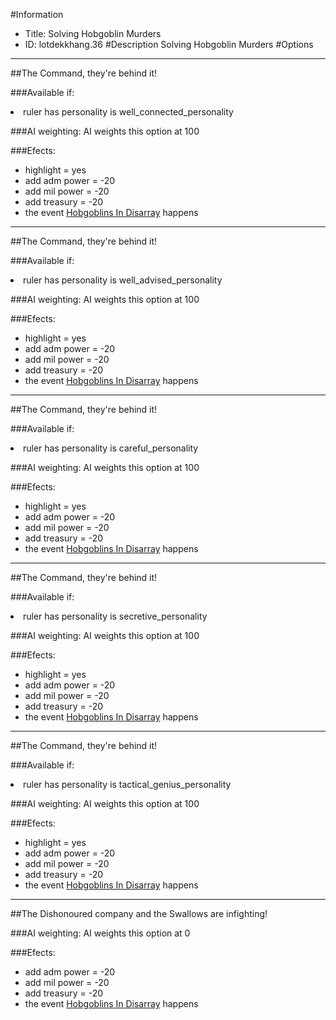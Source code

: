 #Information
 - Title: Solving Hobgoblin Murders
 - ID: lotdekkhang.36
#Description
Solving Hobgoblin Murders
#Options

___
##The Command, they're behind it!

###Available if:
<li>ruler has personality is well_connected_personality</li>

###AI weighting:
AI weights this option at 100


###Efects:<ul><li>highlight = yes</li><li>add adm power = -20</li><li>add mil power = -20</li><li>add treasury = -20</li><li>the event [Hobgoblins In Disarray](../events/hobgoblins_in_disarray.md) happens</li></ul>

___
##The Command, they're behind it!

###Available if:
<li>ruler has personality is well_advised_personality</li>

###AI weighting:
AI weights this option at 100


###Efects:<ul><li>highlight = yes</li><li>add adm power = -20</li><li>add mil power = -20</li><li>add treasury = -20</li><li>the event [Hobgoblins In Disarray](../events/hobgoblins_in_disarray.md) happens</li></ul>

___
##The Command, they're behind it!

###Available if:
<li>ruler has personality is careful_personality</li>

###AI weighting:
AI weights this option at 100


###Efects:<ul><li>highlight = yes</li><li>add adm power = -20</li><li>add mil power = -20</li><li>add treasury = -20</li><li>the event [Hobgoblins In Disarray](../events/hobgoblins_in_disarray.md) happens</li></ul>

___
##The Command, they're behind it!

###Available if:
<li>ruler has personality is secretive_personality</li>

###AI weighting:
AI weights this option at 100


###Efects:<ul><li>highlight = yes</li><li>add adm power = -20</li><li>add mil power = -20</li><li>add treasury = -20</li><li>the event [Hobgoblins In Disarray](../events/hobgoblins_in_disarray.md) happens</li></ul>

___
##The Command, they're behind it!

###Available if:
<li>ruler has personality is tactical_genius_personality</li>

###AI weighting:
AI weights this option at 100


###Efects:<ul><li>highlight = yes</li><li>add adm power = -20</li><li>add mil power = -20</li><li>add treasury = -20</li><li>the event [Hobgoblins In Disarray](../events/hobgoblins_in_disarray.md) happens</li></ul>

___
##The Dishonoured company and the Swallows are infighting!

###AI weighting:
AI weights this option at 0


###Efects:<ul><li>add adm power = -20</li><li>add mil power = -20</li><li>add treasury = -20</li><li>the event [Hobgoblins In Disarray](../events/hobgoblins_in_disarray.md) happens</li></ul>
